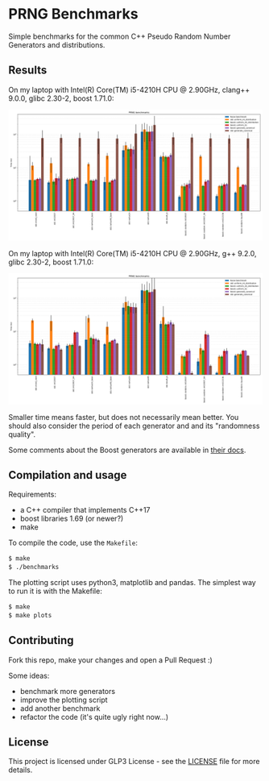 # PRNG Benchmarks

Simple benchmarks for the common C++ Pseudo Random Number Generators and
distributions.


## Results

On my laptop with Intel(R) Core(TM) i5-4210H CPU @ 2.90GHz, clang++ 9.0.0,
glibc 2.30-2, boost 1.71.0:

![](benchmarks-clang++.png)

On my laptop with Intel(R) Core(TM) i5-4210H CPU @ 2.90GHz, g++ 9.2.0,
glibc 2.30-2, boost 1.71.0:

![](benchmarks-g++.png)

Smaller time means faster, but does not necessarily mean better. You should
also consider the period of each generator and and its "randomness quality".

Some comments about the Boost generators are available in
[their docs](https://www.boost.org/doc/libs/1_71_0/doc/html/boost_random/reference.html#boost_random.reference.generators).


## Compilation and usage

Requirements:
- a C++ compiler that implements C++17
- boost libraries 1.69 (or newer?)
- make

To compile the code, use the `Makefile`:

``` bash
$ make
$ ./benchmarks
```

The plotting script uses python3, matplotlib and pandas. The simplest way to
run it is with the Makefile:

``` bash
$ make
$ make plots
```


## Contributing

Fork this repo, make your changes and open a Pull Request :)

Some ideas:
- benchmark more generators
- improve the plotting script
- add another benchmark
- refactor the code (it's quite ugly right now...)


## License

This project is licensed under GLP3 License - see the [LICENSE](LICENSE) file
for more details.